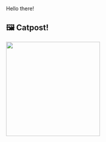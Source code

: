 Hello there!



## 🖼️ Catpost!

<sub>
    <img src="https://cdn2.thecatapi.com/images/8vs.jpg" height="256">
</sub>

